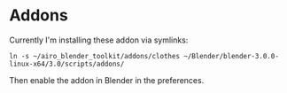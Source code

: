# Addons

Currently I'm installing these addon via symlinks:
```
ln -s ~/airo_blender_toolkit/addons/clothes ~/Blender/blender-3.0.0-linux-x64/3.0/scripts/addons/
```
Then enable the addon in Blender in the preferences.
